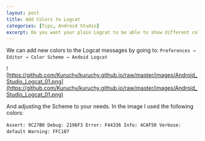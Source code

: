 ```yaml
---
layout: post
title: Add Colors to Logcat
categories: [Tips, Android Studio]
excerpt: Do you want your plain Logcat to be able to show different colors for each message type? I will show you how easy it is!
---
```


We can add new colors to the Logcat messages by going to:
`Preferences → Editor → Color Scheme → Andoid Logcat`

![https://github.com/Kuruchy/kuruchy.github.io/raw/master/images/Android_Studio_Logcat_01.png](https://github.com/Kuruchy/kuruchy.github.io/raw/master/images/Android_Studio_Logcat_01.png)

And adjusting the Scheme to your needs. In the image I used the following colors:

`Assert: 9C27B0
Debug: 2196F3
Error: F44336
Info: 4CAF50
Verbose: default
Warning: FFC107`